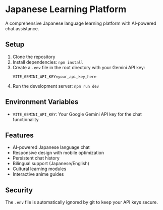 # Japanese Learning Platform

A comprehensive Japanese language learning platform with AI-powered chat assistance.

## Setup

1. Clone the repository
2. Install dependencies: `npm install`
3. Create a `.env` file in the root directory with your Gemini API key:
   ```
   VITE_GEMINI_API_KEY=your_api_key_here
   ```
4. Run the development server: `npm run dev`

## Environment Variables

- `VITE_GEMINI_API_KEY`: Your Google Gemini API key for the chat functionality

## Features

- AI-powered Japanese language chat
- Responsive design with mobile optimization
- Persistent chat history
- Bilingual support (Japanese/English)
- Cultural learning modules
- Interactive anime guides

## Security

The `.env` file is automatically ignored by git to keep your API keys secure.
